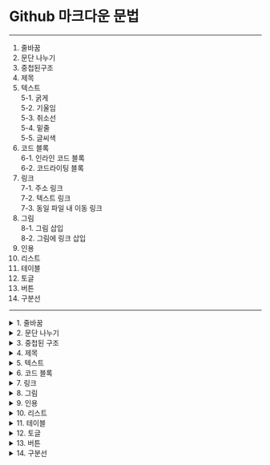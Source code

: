 # Github 마크다운 문법  
---

 1. 줄바꿈
 2. 문단 나누기
 3. 중첩된구조
 4. 제목
 5. 텍스트<br>
    5-1. 굵게<br>
    5-2. 기울임<br>
    5-3. 취소선<br>
    5-4. 밑줄<br>
    5-5. 글씨색<br>
 6. 코드 블록<br>
    6-1. 인라인 코드 블록<br>
    6-2. 코드라이팅 블록<br>
 7. 링크<br>
    7-1. 주소 링크<br>
    7-2. 텍스트 링크<br>
    7-3. 동일 파일 내 이동 링크<br>
 8. 그림<br>
    8-1. 그림 삽입<br>
    8-2. 그림에 링크 삽입<br>
 9. 인용
 10. 리스트
 11. 테이블
 12. 토글
 13. 버튼
 14. 구분선


---

<details>
 <summary>1. 줄바꿈</summary>
 <div markdown = "1">
  

 </div>
</details>
 
 
<details>
 <summary>2. 문단 나누기</summary>
 <div markdown = "1">
  

 </div>
</details>
 
 
<details>
 <summary>3. 중첩된 구조</summary>
 <div markdown = "1">
  

 </div>
</details>
 
 
<details>
 <summary>4. 제목</summary>
 <div markdown = "1">
  

 </div>
</details>
 
 
<details>
 <summary>5. 텍스트</summary>
 <div markdown = "1">
  

 </div>
</details>
 
 
<details>
 <summary>6. 코드 블록</summary>
 <div markdown = "1">
  

 </div>
</details>
 
 
<details>
 <summary>7. 링크</summary>
 <div markdown = "1">
  

 </div>
</details>
 
 
<details>
 <summary>8. 그림</summary>
 <div markdown = "1">
  

 </div>
</details>
 
 
<details>
 <summary>9. 인용</summary>
 <div markdown = "1">
  

 </div>
</details>
 
 
<details>
 <summary>10. 리스트</summary>
 <div markdown = "1">
  

 </div>
</details>
 
 
<details>
 <summary>11. 테이블</summary>
 <div markdown = "1">
  

 </div>
</details>
 
 
<details>
 <summary>12. 토글</summary>
 <div markdown = "1">
  

 </div>
</details>
  
 
<details>
 <summary>13. 버튼</summary>
 <div markdown = "1">
  

 </div>
</details>
 
 
<details>
 <summary>14. 구분선</summary>
 <div markdown = "1">
  

 </div>
</details>
